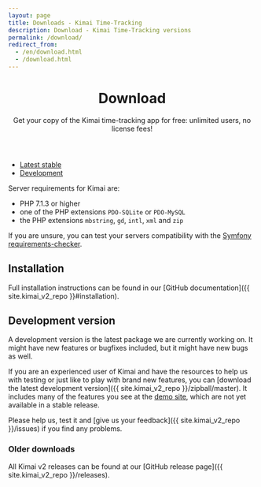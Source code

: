 ```yaml
---
layout: page
title: Downloads - Kimai Time-Tracking
description: Download - Kimai Time-Tracking versions
permalink: /download/
redirect_from:
  - /en/download.html
  - /download.html
---
```


<header class="major">
	<h1>Download</h1>
    <p>
    Get your copy of the Kimai time-tracking app for free: unlimited users, no license fees! 
    </p>
</header>

<ul class="actions">
    <li><a href="{{ site.kimai_v2_repo }}{{ site.kimai_v2_latest }}" class="button special icon fa-download">Latest stable</a></li>
    <li><a href="{{ site.kimai_v2_repo }}/zipball/master" class="button icon fa-download">Development</a></li>
</ul>

Server requirements for Kimai are: 

- PHP 7.1.3 or higher 
- one of the PHP extensions `PDO-SQLite` or `PDO-MySQL`
- the PHP extensions `mbstring`, `gd`, `intl`, `xml` and `zip` 

If you are unsure, you can test your servers compatibility with the [Symfony requirements-checker](http://symfony.com/doc/current/reference/requirements.html).

## Installation

Full installation instructions can be found in our [GitHub documentation]({{ site.kimai_v2_repo }}#installation).

## Development version

A development version is the latest package we are currently working on. It might have new features or bugfixes included, but it might have new bugs as well.

If you are an experienced user of Kimai and have the resources to help us with testing or just like to play with brand new features,
you can [download the latest development version]({{ site.kimai_v2_repo }}/zipball/master).
It includes many of the features you see at the [demo site](/demo/), which are not yet available in a stable release.

Please help us, test it and [give us your feedback]({{ site.kimai_v2_repo }}/issues) if you find any problems.

### Older downloads

All Kimai v2 releases can be found at our [GitHub release page]({{ site.kimai_v2_repo }}/releases).
